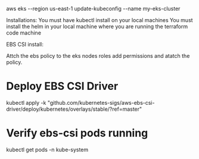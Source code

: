 aws eks --region us-east-1 update-kubeconfig --name my-eks-cluster


Installations:
You must have kubectl install on your local machines
You must install the helm in your local machine where you are running the terraform code machine

EBS CSI install:

Attch the ebs policy to the eks nodes roles add permissions and atatch the policy.

# Deploy EBS CSI Driver
kubectl apply -k "github.com/kubernetes-sigs/aws-ebs-csi-driver/deploy/kubernetes/overlays/stable/?ref=master"

# Verify ebs-csi pods running
kubectl get pods -n kube-system

